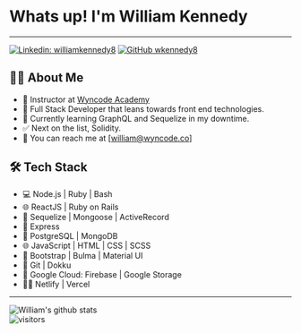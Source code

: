 # Whats up! I'm William Kennedy

---

[![Linkedin: williamkennedy8](https://img.shields.io/badge/-williamkennedy8-blue?style=flat-square&logo=Linkedin&logoColor=white&link=https://www.linkedin.com/in/williamkennedy8/)](https://www.linkedin.com/in/williamkennedy8/)
[![GitHub wkennedy8](https://img.shields.io/github/followers/wkennedy8?label=follow&style=social)](https://github.com/wkennedy8)

## 👨‍💻 About Me

- 💼 Instructor at [Wyncode Academy](https://github.com/wyncode)
- 🤔 Full Stack Developer that leans towards front end technologies.
- 🌱 Currently learning GraphQL and Sequelize in my downtime.
- ✅ Next on the list, Solidity.
- 📩 You can reach me at [william@wyncode.co]

## 🛠 Tech Stack

- 💻 Node.js | Ruby | Bash
- 🌐 ReactJS | Ruby on Rails
- 🦊 Sequelize | Mongoose | ActiveRecord
- 🐙 Express
- 🐘 PostgreSQL | MongoDB
- 🌐 JavaScript | HTML | CSS | SCSS
- 🦜 Bootstrap | Bulma | Material UI
- 🔧 Git | Dokku
- 🚢 Google Cloud: Firebase | Google Storage
- 🏄‍♂️ Netlify | Vercel

---

![William's github stats](https://github-readme-stats.vercel.app/api?username=wkennedy8&show_icons=true)
<br />
![visitors](https://visitor-badge.laobi.icu/badge?page_id=wkennedy8.wkennedy8)

<!--
**wkennedy8/wkennedy8** is a ✨ _special_ ✨ repository because its `README.md` (this file) appears on your GitHub profile.

Here are some ideas to get you started:

- 🔭 I’m currently working on ...
- 🌱 I’m currently learning ...
- 👯 I’m looking to collaborate on ...
- 🤔 I’m looking for help with ...
- 💬 Ask me about ...
- 📫 How to reach me: ...
- 😄 Pronouns: ...
- ⚡ Fun fact: ...
-->
